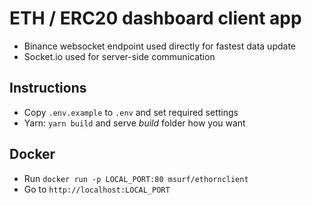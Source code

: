 # ETH / ERC20 dashboard client app

- Binance websocket endpoint used directly for fastest data update
- Socket.io used for server-side communication
## Instructions
- Copy `.env.example` to `.env` and set required settings
- Yarn: `yarn build` and serve *build* folder how you want
## Docker
- Run `docker run -p LOCAL_PORT:80 msurf/ethornclient`
- Go to `http://localhost:LOCAL_PORT`